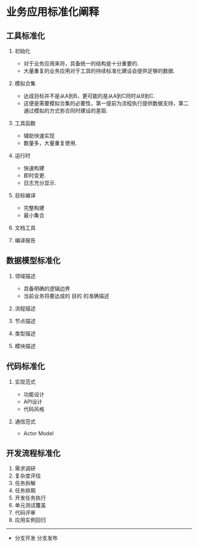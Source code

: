 # 业务应用标准化阐释

## 工具标准化
1. 初始化
    - 对于业务应用来将，具备统一的结构是十分重要的.
    - 大量重复的业务应用对于工具的持续标准化建设会提供足够的数据.

2. 模拟合集
    - 达成目标并不是从A到B，更可能的是从A到C同时从B到C.
    - 这便是需要模拟合集的必要性，第一提前为流程执行提供数据支持，第二通过模拟的方式弥合同时建设的差距.

3. 工具函数
    - 辅助快速实现
    - 数量多，大量重复使用.

4. 运行时
    - 快速构建
    - 即时变更.
    - 日志充分显示.

5. 目标编译
    - 完整构建
    - 最小集合

6. 文档工具
7. 编译报告

## 数据模型标准化
1. 领域描述
    - 具备明确的逻辑边界
    - 当前业务将要达成的 目的 的准确描述

2. 流程描述
3. 节点描述
4. 类型描述
5. 模块描述

## 代码标准化
1. 实现范式
    - 功能设计
    - API设计
    - 代码风格

2. 通信范式
    - Actor Model

## 开发流程标准化
1. 需求调研
2. 复杂度评估
3. 任务拆解
4. 任务排期
5. 开发任务执行
6. 单元测试覆盖
7. 代码评审
8. 应用实例回归

---

* 分支开发 分支发布
